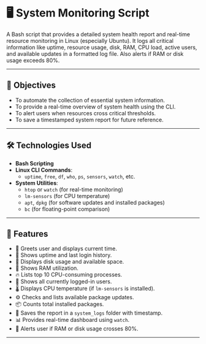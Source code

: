 # 🖥️ System Monitoring Script

A Bash script that provides a detailed system health report and real-time resource monitoring in Linux (especially Ubuntu). It logs all critical information like uptime, resource usage, disk, RAM, CPU load, active users, and available updates in a formatted log file. Also alerts if RAM or disk usage exceeds 80%.

---

## 📌 Objectives

- To automate the collection of essential system information.
- To provide a real-time overview of system health using the CLI.
- To alert users when resources cross critical thresholds.
- To save a timestamped system report for future reference.

---

## 🛠️ Technologies Used

- **Bash Scripting**
- **Linux CLI Commands**:
  - `uptime`, `free`, `df`, `who`, `ps`, `sensors`, `watch`, etc.
- **System Utilities**:
  - `htop` or `watch` (for real-time monitoring)
  - `lm-sensors` (for CPU temperature)
  - `apt`, `dpkg` (for software updates and installed packages)
  - `bc` (for floating-point comparison)

---

## 🚀 Features

- 👋 Greets user and displays current time.
- 📅 Shows uptime and last login history.
- 💽 Displays disk usage and available space.
- 💾 Shows RAM utilization.
- 🔥 Lists top 10 CPU-consuming processes.
- 👤 Shows all currently logged-in users.
- 🌡️ Displays CPU temperature (if `lm-sensors` is installed).
- ⚙️ Checks and lists available package updates.
- 📦 Counts total installed packages.
- 🧾 Saves the report in a `system_logs` folder with timestamp.
- 📊 Provides real-time dashboard using `watch`.
- 🚨 Alerts user if RAM or disk usage crosses 80%.

---


